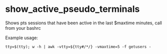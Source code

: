 show_active_pseudo_terminals
============================

Shows pts sessions that have been active in the last $maxtime minutes, call from your bashrc  

Example usage:

    tty=$(tty); w -h | awk -vtty=${tty#/*/} -vmaxtime=5 -f getusers -
